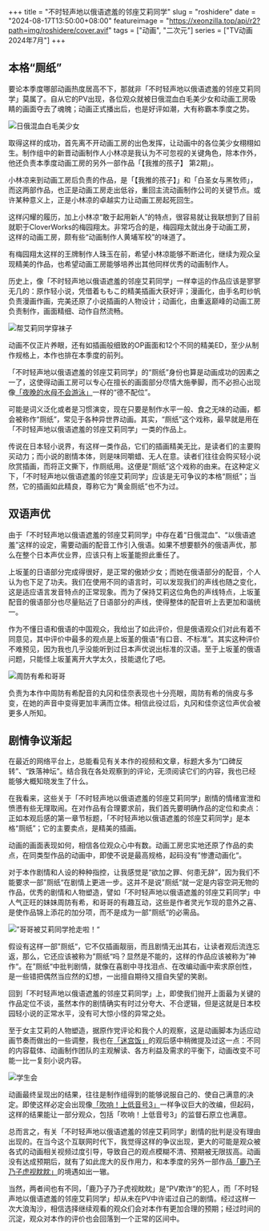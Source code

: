 +++
title = "不时轻声地以俄语遮羞的邻座艾莉同学"
slug = "roshidere"
date = "2024-08-17T13:50:00+08:00"
featureimage = "https://xeonzilla.top/api/r2?path=img/roshidere/cover.avif"
tags = ["动画", "二次元"]
series = ["TV动画 2024年7月"]
+++
## 本格“厕纸”
要论本季度哪部动画热度居高不下，那就非「不时轻声地以俄语遮羞的邻座艾莉同学」莫属了。自从它的PV出现，各位观众就被日俄混血白毛美少女和动画工房吸睛的画面夺去了魂魄；动画正式播出后，也是好评如潮，大有称霸本季度之势。

![日俄混血白毛美少女](https://xeonzilla.top/api/r2?path=img/roshidere/01.avif "日俄混血白毛美少女")

取得这样的成功，首先离不开动画工房的出色发挥，让动画中的各位美少女栩栩如生。制作组中的新晋动画制作人小林凉是我认为不可忽视的关键角色，除本作外，他还负责本季度动画工房的另外一部作品「【我推的孩子】 第2期」。

小林凉来到动画工房后负责的作品，是「【我推的孩子】」和「白圣女与黑牧师」，而这两部作品，也正是动画工房走出低谷，重回主流动画制作公司的关键节点。或许某种意义上，正是小林凉的卓越实力让动画工房起死回生。

这样闪耀的履历，加上小林凉“敢于起用新人”的特点，很容易就让我联想到了目前就职于CloverWorks的梅园翔太。非常巧合的是，梅园翔太就出身于动画工房，这样的动画工房，颇有些“动画制作人黄埔军校”的味道了。

有梅园翔太这样的王牌制作人珠玉在前，希望小林凉能够不断进化，继续为观众呈现精美的作品，也希望动画工房能够培养出其他同样优秀的动画制作人。

历史上，像「不时轻声地以俄语遮羞的邻座艾莉同学」一样幸运的作品应该是寥寥无几的：原作轻小说，凭借着ももこ的精美插画大获好评；漫画化，由手名町纱帆负责漫画作画，完美还原了小说插画的人物设计；动画化，由重返巅峰的动画工房负责制作，画面精细、动作自然流畅。

![帮艾莉同学穿袜子](https://xeonzilla.top/api/r2?path=img/roshidere/02.avif "帮艾莉同学穿袜子")

动画不仅正片养眼，还有如插画般细致的OP画面和12个不同的精美ED，至少从制作规格上，本作也排在本季度的前列。

「不时轻声地以俄语遮羞的邻座艾莉同学」的“厕纸”身份也算是动画成功的因素之一了，这使得动画工房可以专心在擅长的画面部分尽情大施拳脚，而不必担心出现像[「夜晚的水母不会游泳」](/post/yorukura/)一样的“德不配位”。

可能是词义泛化或者是习惯演变，现在只要是制作水平一般、食之无味的动画，都会被称作“厕纸”，常见于各种异世界动画。其实，“厕纸”这个戏称，最早就是用在「不时轻声地以俄语遮羞的邻座艾莉同学」一类的作品上。

传说在日本轻小说界，有这样一类作品，它们的插画精美无比，是读者们的主要购买动力；而小说的剧情本体，则是味同嚼蜡、无人在意。读者们往往会购买轻小说欣赏插画，而将正文撕下，作厕纸用。这便是“厕纸”这个戏称的由来。在这种定义下，「不时轻声地以俄语遮羞的邻座艾莉同学」应该是无可争议的本格“厕纸”；当然，它的插画如此精良，尊称它为“黄金厕纸”也不为过。

## 双语声优
由于「不时轻声地以俄语遮羞的邻座艾莉同学」中存在着“日俄混血”、“以俄语遮羞”这样的设定，需要动画的配音工作引入俄语。如果不想要额外的俄语声优，那么在整个日本声优业界，应该只有上坂堇能担此重任了。

上坂堇的日语部分完成得很好，是正常的傲娇少女；而她在俄语部分的配音，个人认为也下足了功夫。我们在使用不同的语言时，可以发现我们的声线也随之变化，这是适应语言发音特点的正常现象。而为了保持艾莉这位角色的声线特点，上坂堇配音的俄语部分也尽量贴近了日语部分的声线，使得整体的配音听上去更加和谐统一。

作为不懂日语和俄语的中国观众，我给出了如此评价，但是俄语观众们对此有着不同意见，其中评价中最多的观点是上坂堇的俄语“有口音、不标准”。其实这种评价不难预见，因为我也几乎没能听到过日本声优说出标准的汉语。至于上坂堇的俄语问题，只能怪上坂堇离开大学太久，技能退化了吧。

![周防有希和哥哥](https://xeonzilla.top/api/r2?path=img/roshidere/03.avif "周防有希和哥哥")

负责为本作中周防有希配音的丸冈和佳奈表现也十分亮眼，周防有希的俏皮与多变，在她的声音中变得更加丰满而立体。相信此役过后，丸冈和佳奈这位声优会被更多人所知。

## 剧情争议渐起
在最近的网络平台上，总能看见有关本作的视频和文章，标题大多为“口碑反转”、“跌落神坛”。结合我在各处观察到的评论，无须阅读它们的内容，我也已经能够大概知晓发生了什么。

在我看来，这些关于「不时轻声地以俄语遮羞的邻座艾莉同学」剧情的情绪宣泄和愤懑有些无理取闹。在对作品有合理要求前，我们首先要明确作品的定位和卖点：正如本观后感的第一章节标题，「不时轻声地以俄语遮羞的邻座艾莉同学」是本格“厕纸”；它的主要卖点，是精美的插画。

动画的画面表现如何，相信各位观众心中有数。动画工房忠实地还原了作品的卖点，在同类型作品的动画中，即使不说是最高规格，起码没有”惨遭动画化“。

对于本作剧情和人设的种种指控，让我感觉是“欲加之罪、何患无辞”，因为我们不能要求一部”厕纸“在剧情上更进一步。这并不是说”厕纸“就一定是内容空洞无物的作品，优秀的剧情和人物塑造，譬如「不时轻声地以俄语遮羞的邻座艾莉同学」中人气正旺的妹妹周防有希，和哥哥的有趣互动，这些是作者灵光乍现的意外之喜、是使作品锦上添花的加分项，而不是成为一部”厕纸“的必需品。

![”哥哥被艾莉同学抢走啦！“](https://xeonzilla.top/api/r2?path=img/roshidere/04.avif "”哥哥被艾莉同学抢走啦！“")

假设有这样一部”厕纸“，它不仅插画靓丽，而且剧情无出其右，让读者观后流连忘返，那么，它还应该被称为”厕纸“吗？显然是不能的，这样的作品应该被称为”神作“。在”厕纸“中批判剧情，就像在喜剧中寻找泪点、在改编动画中索求原创性，是一些错把偶然当应然的幻想，一出擅自期待又擅自失望的笑剧。

回到「不时轻声地以俄语遮羞的邻座艾莉同学」上，即使我们抛开上面最为关键的作品定位不谈，虽然本作的剧情确实有时过分夸大、不合逻辑，但是这就是日本校园轻小说的正常水平，没有可大惊小怪的异常之处。

至于女主艾莉的人物塑造，据原作党评论和我个人的观察，这是动画脚本为适应动画节奏而做出的一些调整，我也在[「迷宫饭」](/post/danjon_meshi/)的观后感中稍微提及过这一点：不同的内容载体、动画制作团队的主观解读、各方利益及需求的平衡下，动画改变不可能一比一复刻小说内容。

![学生会](https://xeonzilla.top/api/r2?path=img/roshidere/05.avif "学生会")

动画最终呈现出的结果，往往是制作组得到的能够说服自己的、使自己满意的决定。即使这样必定会出现像[「吹响！上低音号3」](/post/sound_euphonium_season3/)一样争议巨大的改编，但起码，这样的结果能让一部分观众，包括「吹响！上低音号3」的监督石原立也满意。

总而言之，有关「不时轻声地以俄语遮羞的邻座艾莉同学」剧情的批判是没有理由出现的。在当今这个互联网时代下，我觉得这样的争议出现，更大的可能是观众被各式的动画相关视频过度引导，导致自己的观点模糊不清、预期被无限拔高。动画没有达成预期后，就有了如此庞大的反作用力，和本季度的另外一部作品[「鹿乃子乃子虎视眈眈」](/post/shikanoko/)的境遇如出一辙。

当然，两者间也有不同，「鹿乃子乃子虎视眈眈」是”PV欺诈“的犯人，而「不时轻声地以俄语遮羞的邻座艾莉同学」却从未在PV中许诺过自己的剧情。经过这样一次大浪淘沙，相信选择继续观看的观众们会对本作有更加合理的预期；经过时间的沉淀，观众对本作的评价也会回落到一个正常的区间中。